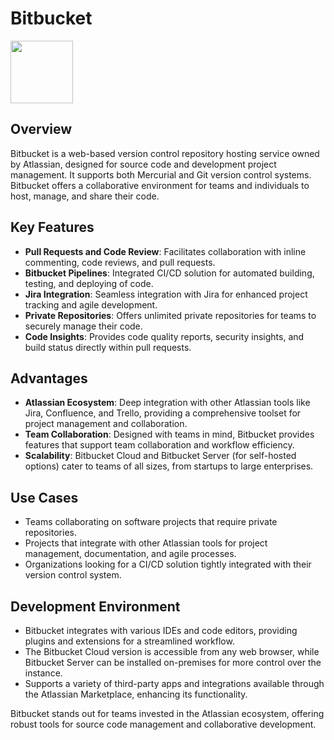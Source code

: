 # Bitbucket

<img src="https://www.axonius.com/hs-fs/hubfs/Adapter%20Logos/bitbucket%20logo.png?length=600&name=bitbucket%20logo.png" height="100">

## Overview

Bitbucket is a web-based version control repository hosting service owned by Atlassian, designed for source code and development project management. It supports both Mercurial and Git version control systems. Bitbucket offers a collaborative environment for teams and individuals to host, manage, and share their code.

## Key Features

- **Pull Requests and Code Review**: Facilitates collaboration with inline commenting, code reviews, and pull requests.
- **Bitbucket Pipelines**: Integrated CI/CD solution for automated building, testing, and deploying of code.
- **Jira Integration**: Seamless integration with Jira for enhanced project tracking and agile development.
- **Private Repositories**: Offers unlimited private repositories for teams to securely manage their code.
- **Code Insights**: Provides code quality reports, security insights, and build status directly within pull requests.

## Advantages

- **Atlassian Ecosystem**: Deep integration with other Atlassian tools like Jira, Confluence, and Trello, providing a comprehensive toolset for project management and collaboration.
- **Team Collaboration**: Designed with teams in mind, Bitbucket provides features that support team collaboration and workflow efficiency.
- **Scalability**: Bitbucket Cloud and Bitbucket Server (for self-hosted options) cater to teams of all sizes, from startups to large enterprises.

## Use Cases

- Teams collaborating on software projects that require private repositories.
- Projects that integrate with other Atlassian tools for project management, documentation, and agile processes.
- Organizations looking for a CI/CD solution tightly integrated with their version control system.

## Development Environment

- Bitbucket integrates with various IDEs and code editors, providing plugins and extensions for a streamlined workflow.
- The Bitbucket Cloud version is accessible from any web browser, while Bitbucket Server can be installed on-premises for more control over the instance.
- Supports a variety of third-party apps and integrations available through the Atlassian Marketplace, enhancing its functionality.

Bitbucket stands out for teams invested in the Atlassian ecosystem, offering robust tools for source code management and collaborative development.
